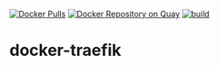 [![Docker Pulls](https://badgen.net/docker/pulls/noenv/traefik)](https://hub.docker.com/r/noenv/traefik)
[![Docker Repository on Quay](https://quay.io/repository/noenv/traefik/status "Docker Repository on Quay")](https://quay.io/repository/noenv/traefik)
[![build](https://github.com/NoEnv/docker-traefik/actions/workflows/build.yml/badge.svg)](https://github.com/NoEnv/docker-traefik/actions/workflows/build.yml)

# docker-traefik
